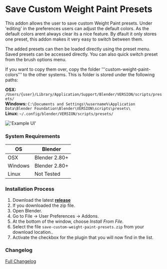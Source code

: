# Save Custom Weight Paint Presets

This addon allows the user to save custom Weight Paint presets. Under 'editing' in the preferences users can adjust the default colors. As the default colors arent always clear its a nice feature. By dfault it only stores one preset, this addon makes it very easy to switch between them.

The added presets can then be loaded directly using the preset menu. Saved presets can be accessed directly. You can also quick switch preset from the brush options menu.

If you want to copy them over, copy the folder '''custom-weight-paint-colors''' to the other systems. This is folder is stored under the following paths:

<b>OSX: </b>```/Users/{user}/Library/Application/Support/Blender/VERSION/scripts/presets/``` <br>
<b>Windows: </b>```C:\Documents and Settings\%username%\Application Data\Blender Foundation\Blender\VERSION\scripts\presets\``` <br>
<b>Linux: </b>```~/.config/blender/VERSION/scripts/presets/``` <br>

!['Example UI'](https://raw.githubusercontent.com/wiki/schroef/Save-Custom-Weight-Paint-Presets/images/save-weight-paint-presets-v003.jpg?v20210728)


### System Requirements

| **OS** | **Blender** |
| ------------- | ------------- |
| OSX | Blender 2.80+ |
| Windows | Blender 2.80+ |
| Linux | Not Tested |


### Installation Process

1. Download the latest <b>[release](https://github.com/schroef/Save-Custom-Weight-Paint-Presets/releases/)</b>
2. If you downloaded the zip file.
3. Open Blender.
4. Go to File -> User Preferences -> Addons.
5. At the bottom of the window, choose *Install From File*.
6. Select the file `save-custom-weight-paint-presets.zip` from your download location..
7. Activate the checkbox for the plugin that you will now find in the list.


### Changelog
[Full Changelog](CHANGELOG.md)

<!--
- Fill in data
 -
 -
-->

